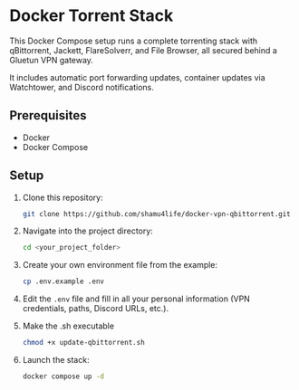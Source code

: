 # Docker Torrent Stack

This Docker Compose setup runs a complete torrenting stack with qBittorrent, Jackett, FlareSolverr, and File Browser, all secured behind a Gluetun VPN gateway.

It includes automatic port forwarding updates, container updates via Watchtower, and Discord notifications.

## Prerequisites
* Docker
* Docker Compose

## Setup

1.  Clone this repository:
    ```bash
    git clone https://github.com/shamu4life/docker-vpn-qbittorrent.git
    ```
2.  Navigate into the project directory:
    ```bash
    cd <your_project_folder>
    ```
3.  Create your own environment file from the example:
    ```bash
    cp .env.example .env
    ```
4.  Edit the `.env` file and fill in all your personal information (VPN credentials, paths, Discord URLs, etc.).

5. Make the .sh executable
   ```bash
   chmod +x update-qbittorrent.sh
   ```

6.  Launch the stack:
    ```bash
    docker compose up -d
    ```
